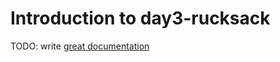 # Introduction to day3-rucksack

TODO: write [great documentation](http://jacobian.org/writing/what-to-write/)
